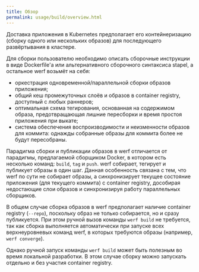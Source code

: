 ```yaml
---
title: Обзор
permalink: usage/build/overview.html
---
```


Доставка приложения в Kubernetes предполагает его контейнеризацию (сборку одного или нескольких образов) для последующего развёртывания в кластере.

Для сборки пользователю необходимо описать сборочные инструкции в виде Dockerfile'а или альтернативного сборочного синтаксиса stapel, а остальное werf возьмёт на себя:

* оркестрация одновременной/параллельной сборки образов приложения;
* общий кеш промежуточных слоёв и образов в container registry, доступный с любых раннеров;
* оптимальная схема тегирования, основанная на содержимом образа, предотвращающая лишние пересборки и время простоя приложения при выкате;
* система обеспечения воспроизводимости и неизменности образов для коммита: однажды собранные образы для коммита более не будут пересобраны.

Парадигма сборки и публикации образов в werf отличается от парадигмы, предлагаемой сборщиком Docker, в котором есть несколько команд: `build`, `tag` и `push`. werf собирает, тегирует и публикует образы в один шаг. Данная особенность связана с тем, что werf по сути не собирает образы, а синхронизирует текущее состояние приложения (для текущего коммита) с container registry, дособирая недостающие слои образов и синхронизируя работу параллельных сборщиков.

В общем случае сборка образов в werf предполагает наличие container registry (`--repo`), поскольку образ не только собирается, но и сразу публикуется. При этом ручной вызов команды `werf build` не требуется, так как сборка выполняется автоматически при запуске всех верхнеуровневых команд werf, в которых требуются образы (например, `werf converge`).

Однако ручной запуск команды `werf build` может быть полезным во время локальной разработки. В этом случае сборку можно запускать отдельно и без участия container registry.
